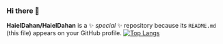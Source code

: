 ### Hi there 👋

**HaielDahan/HaielDahan** is a ✨ _special_ ✨ repository because its `README.md` (this file) appears on your GitHub profile.
[![Top Langs](https://github-readme-stats.vercel.app/api/top-langs/?username=HaielDahan&layout=donut-vertical)](https://github.com/HaielDahan/github-readme-stats)
<!--[![Top Langs](https://github-readme-stats.vercel.app/api/top-langs/?username=HaielDahan&layout=donut-vertical)](https://github.com/HaielDahan)


<a  href="http://www.github.com/yinonh">
  <img align="center" src="https://github-readme-stats.vercel.app/api?username=HaielDahan&show_icons=true&theme=tokyonight"
  <img align="center" src= "https://github-readme-stats.vercel.app/api/top-langs/?username=HaielDahan&layout=compact&theme=tokyonight" />
</a>


## Skills & Technologies
| | |
|---|---|
| **Programming Languages**	|   ![Python](https://img.shields.io/badge/Python-3776AB?&logo=python&logoColor=white)&nbsp;![C](https://img.shields.io/badge/C-00599C?logo=c&logoColor=white)&nbsp;![C++](https://img.shields.io/badge/C%2B%2B-00599C?logo=c%2B%2B&logoColor=white)&nbsp;![C#](https://img.shields.io/badge/C%23-239120?&logo=c-sharp&logoColor=white)&nbsp;![Java](https://img.shields.io/badge/Java-ED8B00?logo=java&logoColor=white)&nbsp;|
| **UI Frameworks**	| ![Django](https://img.shields.io/badge/Django-092E20?logo=django&logoColor=white)&nbsp;![Tikinter](https://img.shields.io/badge/-Tkinter-black?logo=Python&style=flat-square)&nbsp;![React](https://img.shields.io/badge/-React-61DAFB?logo=react&logoColor=white&style=flat-square)
| **Enviroments** | ![Pycharm](https://img.shields.io/badge/-PyCharm-black?logo=pycharm&style=flat-square)&nbsp;![Collab](https://img.shields.io/badge/-Collab-black?logo=googlecolab&style=flat-square)  &nbsp; ![Visual](https://img.shields.io/badge/Visual_Studio-5C2D91?logo=visual%20studio&logoColor=white)&nbsp; ![VS code](https://img.shields.io/badge/VS_Code-0078D4?&logo=visual%20studio%20code&logoColor=white)  &nbsp; ![Eqlipse](https://img.shields.io/badge/Eclipse-2C2255?&logo=eclipse&logoColor=white)&nbsp;![Git](https://img.shields.io/badge/GitHub-100000?=&logo=github&logoColor=white)&nbsp; |
| **Tools**	|![](https://img.shields.io/badge/GIT-E44C30?&logo=git&logoColor=white)&nbsp; ![](https://img.shields.io/badge/Jenkins-D24939?&logo=Jenkins&logoColor=white)  &nbsp; ![](https://img.shields.io/badge/Jira-0052CC?&logo=Jira&logoColor=white)  &nbsp; ![](https://img.shields.io/badge/Heroku-430098?&logo=heroku&logoColor=white)  &nbsp;|


